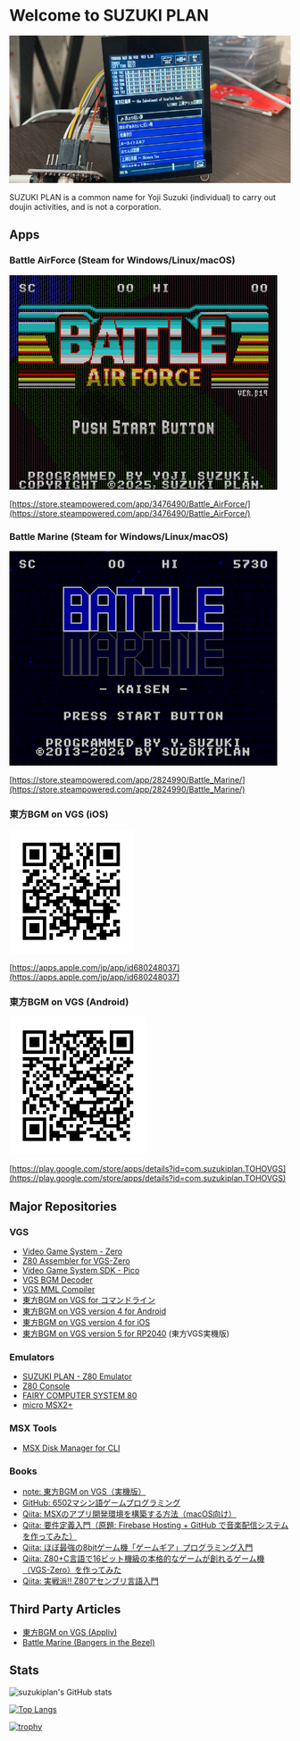 # Welcome to SUZUKI PLAN

![top.jpg](top.jpg)

SUZUKI PLAN is a common name for Yoji Suzuki (individual) to carry out doujin activities, and is not a corporation.

## Apps

### Battle AirForce (Steam for Windows/Linux/macOS)

![baf.png](baf.png)

[https://store.steampowered.com/app/3476490/Battle_AirForce/](https://store.steampowered.com/app/3476490/Battle_AirForce/)

### Battle Marine (Steam for Windows/Linux/macOS)

![bmarine.png](bmarine.png)

[https://store.steampowered.com/app/2824990/Battle_Marine/](https://store.steampowered.com/app/2824990/Battle_Marine/)

### 東方BGM on VGS (iOS)

![QR(iOS)](tohovgs-ios.png)

[https://apps.apple.com/jp/app/id680248037](https://apps.apple.com/jp/app/id680248037)

### 東方BGM on VGS (Android)

![QR(Android)](tohovgs-android.png)

[https://play.google.com/store/apps/details?id=com.suzukiplan.TOHOVGS](https://play.google.com/store/apps/details?id=com.suzukiplan.TOHOVGS)

## Major Repositories

### VGS

- [Video Game System - Zero](https://github.com/suzukiplan/vgszero)
- [Z80 Assembler for VGS-Zero](https://github.com/suzukiplan/vgsasm)
- [Video Game System SDK - Pico](https://github.com/suzukiplan/vgssdk-pico)
- [VGS BGM Decoder](https://github.com/suzukiplan/vgs-bgm-decoder)
- [VGS MML Compiler](https://github.com/suzukiplan/vgs-mml-compiler)
- [東方BGM on VGS for コマンドライン](https://github.com/suzukiplan/tohovgs-cli)
- [東方BGM on VGS version 4 for Android](https://github.com/suzukiplan/tohovgs4-android)
- [東方BGM on VGS version 4 for iOS](https://github.com/suzukiplan/tohovgs4-ios)
- [東方BGM on VGS version 5 for RP2040](https://github.com/suzukiplan/tohovgs-pico) (東方VGS実機版)

### Emulators

- [SUZUKI PLAN - Z80 Emulator](https://github.com/suzukiplan/z80)
- [Z80 Console](https://github.com/suzukiplan/z80-console)
- [FAIRY COMPUTER SYSTEM 80](https://github.com/suzukiplan/fcs80)
- [micro MSX2+](https://github.com/suzukiplan/micro-msx2p)

### MSX Tools

- [MSX Disk Manager for CLI](https://github.com/suzukiplan/msx-disk-manager-cli)

### Books

- [note: 東方BGM on VGS（実機版）](https://note.com/suzukiplan/n/n8c494f9b7113)
- [GitHub: 6502マシン語ゲームプログラミング](https://github.com/suzukiplan/mgp-fc)
- [Qiita: MSXのアプリ開発環境を構築する方法（macOS向け）](https://qiita.com/suzukiplan/items/b369d3f9b41be55b247e)
- [Qiita: 要件定義入門（原題: Firebase Hosting + GitHub で音楽配信システムを作ってみた）](https://qiita.com/suzukiplan/items/8ba8f135da8a7749fb0a)
- [Qiita: ほぼ最強の8bitゲーム機「ゲームギア」プログラミング入門](https://qiita.com/suzukiplan/items/4388874cacef18873db2)
- [Qiita: Z80+C言語で16ビット機級の本格的なゲームが創れるゲーム機（VGS-Zero）を作ってみた](https://qiita.com/suzukiplan/items/8a740b593816ef9ef565)
- [Qiita: 実戦派!! Z80アセンブリ言語入門](https://qiita.com/suzukiplan/items/343a93e9f30e51af110e)

## Third Party Articles

- [東方BGM on VGS (Appliv)](https://app-liv.jp/849916/)
- [Battle Marine (Bangers in the Bezel)](https://steamcommunity.com/groups/bezelbangers/curation/app/2824990/)

## Stats

![suzukiplan's GitHub stats](https://github-readme-stats.vercel.app/api?username=suzukiplan&count_private=true&show_icons=true&theme=dark)

[![Top Langs](https://github-readme-stats.vercel.app/api/top-langs/?username=suzukiplan)](https://github.com/anuraghazra/github-readme-stats)

[![trophy](https://github-profile-trophy.vercel.app/?username=suzukiplan&theme=onedark)](https://github.com/ryo-ma/github-profile-trophy)

